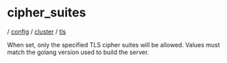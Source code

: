 # cipher_suites

/ [config](/reference/config/index.md) / [cluster](/reference/config/config/cluster/index.md) / [tls](/reference/config/config/cluster/tls/index.md) 

When set, only the specified TLS cipher suites will be allowed. Values must match the golang version used to build the server.

